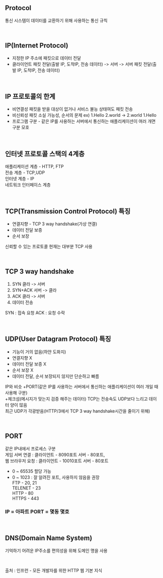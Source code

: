 ## **Protocol**
통신 시스템이 데이터를 교환하기 위해 사용하는 통신 규칙

<br/>

## **IP(Internet Protocol)**
* 지정한 IP 주소에 패킷으로 데이터 전달
* 클라이언트 패킷 전달(출발 IP, 도착IP, 전송 데이터)  -> 서버 -> 서버 패킷 전달(출발 IP, 도착IP, 전송 데이터)
<br/>

## **IP 프로토콜의 한계**
* 비연결성 패킷을 받을 대상이 없거나 서비스 불능 상태여도 패킷 전송
* 비신뢰성 패킷 소실 가능성, 순서의 문제 ex) 1.Hello 2.world -> 2.world 1.Hello
* 프로그램 구분 - 같은 IP를 사용하는 서버에서 통신하는 애플리케이션이 여러 개면 구분 모호
<br/>

## **인터넷 프로토콜 스택의 4계층**
애플리케이션 계층 - HTTP, FTP  
전송 계층 - TCP,UDP  
인터넷 계층 - IP  
네트워크 인터페이스 계층

<br/>

## **TCP(Transmission Control Protocol) 특징**
* 연결지향 - TCP 3 way handshake(가상 연결)
* 데이터 전달 보증
* 순서 보장

신뢰할 수 있는 프로토콜
현재는 대부분 TCP 사용

<br/>

## **TCP 3 way handshake**
1. SYN 클라 -> 서버
2. SYN+ACK 서버 -> 클라
3. ACK 클라 -> 서버
4. 데이터 전송

SYN : 접속 요청
ACK : 요청 수락

<br/>

## **UDP(User Datagram Protocol) 특징**
* 기능이 거의 없음(하얀 도화지)
* 연결지향 X
* 데이터 전달 보증 X
* 순서 보장 X
* 데이터 전달, 순서 보장되지 않지만 단순하고 빠름

IP와 비슷 +PORT(같은 IP를 사용하는 서버에서 통신하는 애플리케이션이 여러 개일 때 사용해 구분)<br/>
+체크섬(메시지가 맞는지 검증 해주는 데이터)
TCP는 전송속도 UDP보다 느리고 데이터 양이 많음<br/>
최근 UDP가 각광받음(HTTP/3에서 TCP 3 way handshake시간을 줄이기 위해)

<br/>

## **PORT**
같은 IP내에서 프로세스 구분  
게임 서버 연결 : 클라이언트 - 8090포트 서버 - 80포트,  
웹 브라우저 요청 : 클라이언트 - 10010포트 서버 - 80포트    
* 0 ~ 65535 할당 가능  
* 0 ~ 1023 : 잘 알려진 포트, 사용하지 않음을 권장  
FTP - 20, 21  
TELENET - 23  
HTTP - 80  
HTTPS - 443  

### **IP = 아파트 PORT = 몇동 몇호**

<br/>

## **DNS(Domain Name System)**
기억하기 어려운 IP주소를 편의성을 위해 도메인 명을 사용

<br/>

출처 : 인프런 - 모든 개발자를 위한 HTTP 웹 기본 지식

